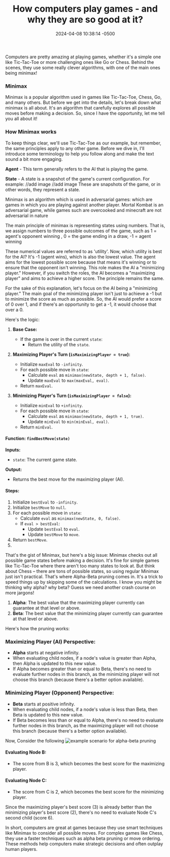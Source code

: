 ﻿---
title: "How computers play games - and why they are so good at it?"
date: 2024-04-08 10:38:14 -0500
categories: [AI, minimax]
tags: [minimax, ai, alphabetapruning]     # TAG names should always be lowercase
---


Computers are pretty amazing at playing games, whether it's a simple one like Tic-Tac-Toe or more challenging ones like Go or Chess. Behind the scenes, they use some really clever algorithms, with one of the main ones being minimax!

### Minimax
Minimax is a popular algorithm used in games like Tic-Tac-Toe, Chess, Go, and many others. But before we get into the details, let's break down what minimax is all about. It's an algorithm that carefully explores all possible moves before making a decision. So, since I have the opportunity, let me tell you all about it!

### How Minimax works
To keep things clear, we'll use Tic-Tac-Toe as our example, but remember, the same principles apply to any other game. Before we dive in, I'll introduce some terminology to help you follow along and make the text sound a bit more engaging.

**Agent** - This term generally refers to the AI that is playing the game.

**State** - A state is a snapshot of the game's current configuration. 
For example: //add image //add image 
These are snapshots of the game, or in other words, they represent a state.

Minimax is an algorithm which is used in adversarial games: which are games in which you are playing against another player. Mortal Kombat is an adversarial game, while games such are overcooked and minecraft are not adversarial in nature

The main principle of minimax is representing states using numbers. That is, we assign numbers to three possible outcomes of the game, such as
1 = agent's opponent winning , 
0 = the game ending in a draw, 
-1 = agent winning

These numerical values are referred to as 'utility'. Now, which utility is best for the AI? It's -1 (agent wins), which is also the lowest value. The agent aims for the lowest possible score because that means it's winning or to ensure that the opponent isn't winning. This role makes the AI a "minimizing player." However, if you switch the roles, the AI becomes a "maximizing player" and aims to achieve a higher score. The principle remains the same.

For the sake of this explanation, let's focus on the AI being a "minimizing player." The main goal of the minimizing player isn't just to achieve a -1 but to minimize the score as much as possible. So, the AI would prefer a score of 0 over 1, and if there's an opportunity to get a -1, it would choose that over a 0.

Here's the logic:
1.  **Base Case:**
    
    -   If the game is over in the current `state`:
        -   Return the utility of the `state`.
2.  **Maximizing Player's Turn (`isMaximizingPlayer = true`):**
    
    -   Initialize `maxEval` to `-infinity`.
    -   For each possible move in `state`:
        -   Calculate `eval` as `minimax(newState, depth + 1, false)`.
        -   Update `maxEval` to `max(maxEval, eval)`.
    -   Return `maxEval`.
3.  **Minimizing Player's Turn (`isMaximizingPlayer = false`):**
    
    -   Initialize `minEval` to `+infinity`.
    -   For each possible move in `state`:
        -   Calculate `eval` as `minimax(newState, depth + 1, true)`.
        -   Update `minEval` to `min(minEval, eval)`.
    -   Return `minEval`.

#### Function: `findBestMove(state)`

**Inputs:**

-   `state`: The current game state.

**Output:**

-   Returns the best move for the maximizing player (AI).

#### Steps:

1.  Initialize `bestEval` to `-infinity`.
2.  Initialize `bestMove` to `null`.
3.  For each possible move in `state`:
    -   Calculate `eval` as `minimax(newState, 0, false)`.
    -   If `eval > bestEval`:
        -   Update `bestEval` to `eval`.
        -   Update `bestMove` to `move`.
4.  Return `bestMove`.
5. 
That's the gist of Minimax, but here's a big issue: Minimax checks out all possible game states before making a decision. It's fine for simple games like Tic-Tac-Toe where there aren't too many states to look at. But think about Chess – there are tons of possible states, so using regular Minimax just isn't practical. That's where Alpha-Beta pruning comes in. It's a trick to speed things up by skipping some of the calculations. I know you might be thinking why alpha? why beta? Guess we need another crash course on more jargons!

1.  **Alpha**: The best value that the maximizing player currently can guarantee at that level or above.
2.  **Beta**: The best value that the minimizing player currently can guarantee at that level or above.

Here's how the pruning works:

### Maximizing Player (AI) Perspective:

-   **Alpha** starts at negative infinity.
-   When evaluating child nodes, if a node's value is greater than Alpha, then Alpha is updated to this new value.
-   If Alpha becomes greater than or equal to Beta, there's no need to evaluate further nodes in this branch, as the minimizing player will not choose this branch (because there's a better option available).

### Minimizing Player (Opponent) Perspective:

-   **Beta** starts at positive infinity.
-   When evaluating child nodes, if a node's value is less than Beta, then Beta is updated to this new value.
-   If Beta becomes less than or equal to Alpha, there's no need to evaluate further nodes in this branch, as the maximizing player will not choose this branch (because there's a better option available).

Now, Consider the following
![example scenario for alpha-beta pruning](https://lh3.googleusercontent.com/pw/AP1GczOs-4sQ9nbfJn9agnigjqiwMTNH0Oy2_7Y4AqMPi7kQ4v2uldIYi6FoyygTQBCZhYYsOd1JI9Vngs4svp52xRrOV6DhLlv6ELa00bMNJ24rL1q7GC4fiSjHZR-zsk6f5w3yvYOhS-a7EbTHgBqfHfUthlSSZLa75Jinsas4ho-7C_szh0jSP7w63Gv3LcDd568__40FCaGfIKVwjA_KjtWPYtxnCd5p8zrOB_6NO3pVzWl8AtCc0ri1viT5XXGdV3r5u5JmQ34037UlKEuv65JbKNEOgp-h3zkrHgxNFmW4vDXAEkYHYpWTi5FHIvGDGZWlgG2SlGWKSKIsyqm6D1wgfw0CC22n_4533VVxMFg6ELmH1fVW35nQ3MWgpPCn2AOh1oN-vLWTuKn_uBckm6WhAtIXKIu5XeG5UrEUwCAUMh4dE6LsF90612Ks5KEBdWd5HhXDQpqG25C1ueRL_o8pHglHHtsjH8tQFeGVk9xK54UGEFSca0ysumM1gHSt7yNqTBPLHCVGq2O85v7qgjKrlQTFUnd1weqTRM-AIqz8mNrrSfBHRaTbNOpGHeIJM0CTzg5n43TJa8CANLUDuuMWQfXRScfyXJKvsqbQIPLWI9qMhhRh-I6SKZ1jXYxTNA_qp5Rd-QVOFhOSrEGRRRI-NBV2ZzchMpu5UZtb5m7nVvjmUuiaY_Kv1xQbOc06v3spdPhoNAocE7s0k0LWJzNL2BZvMSxEpk2BEdxRJ-5-w3bVSrUtVrVQaTs1iwQqGJDltZnD8D6A0tWlBHQfBsh15Ak2KD10b2Rw8R4ktnH8B5tmw-9myuWKqYjouTKwgC6a65Bxxs4JLQ8JUETEJeS1z2cNZjBHyVME_UhUpXJYS9FPa_44mlz1orBRO1WT-QVZAi3qvP3cVIVE2rljvrmlmqa6omAKA3_6FwD8IYfazop5r68sBR_Hkz_j=w603-h418-s-no-gm?authuser=1)

#### Evaluating Node B:

-   The score from B is 3, which becomes the best score for the maximizing player.

#### Evaluating Node C:

-   The score from C is 2, which becomes the best score for the minimizing player.

Since the maximizing player's best score (3) is already better than the minimizing player's best score (2), there's no need to evaluate Node C's second child (score 6).

In short, computers are great at games because they use smart techniques like Minimax to consider all possible moves. For complex games like Chess, they use a faster techniques such as alpha beta pruning or move ordering. These methods help computers make strategic decisions and often outplay human players.
